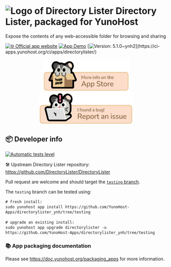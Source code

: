 <!--
N.B.: This README was automatically generated by <https://github.com/YunoHost/apps_tools/blob/main/readme_generator>
It shall NOT be edited by hand.
-->

<h1>
  <img src="https://raw.githubusercontent.com/YunoHost/apps/main/logos/directorylister.png" width="32px" alt="Logo of Directory Lister">
  Directory Lister, packaged for YunoHost
</h1>

Expose the contents of any web-accessible folder for browsing and sharing

[![🌐 Official app website](https://img.shields.io/badge/Official_app_website-darkgreen?style=for-the-badge)](https://www.directorylister.com/)
[![App Demo](https://img.shields.io/badge/App_Demo-blue?style=for-the-badge)](https://demo.directorylister.com/)
[![Version: 5.1.0~ynh2](https://img.shields.io/badge/Version-5.1.0~ynh2-rgba(0,150,0,1)?style=for-the-badge)](https://ci-apps.yunohost.org/ci/apps/directorylister/)

<div align="center">
<a href="https://apps.yunohost.org/app/directorylister"><img height="100px" src="https://github.com/YunoHost/yunohost-artwork/raw/refs/heads/main/badges/neopossum-badges/badge_more_info_on_the_appstore.svg"/></a>
<a href="https://github.com/YunoHost-Apps/directorylister_ynh/issues"><img height="100px" src="https://github.com/YunoHost/yunohost-artwork/raw/refs/heads/main/badges/neopossum-badges/badge_report_an_issue.svg"/></a>
</div>

## 📦 Developer info

[![Automatic tests level](https://apps.yunohost.org/badge/cilevel/directorylister)](https://ci-apps.yunohost.org/ci/apps/directorylister/)

🛠️ Upstream Directory Lister repository: <https://github.com/DirectoryLister/DirectoryLister>

Pull request are welcome and should target the [`testing` branch](https://github.com/YunoHost-Apps/directorylister_ynh/tree/testing).

The `testing` branch can be tested using:
```
# fresh install:
sudo yunohost app install https://github.com/YunoHost-Apps/directorylister_ynh/tree/testing

# upgrade an existing install:
sudo yunohost app upgrade directorylister -u https://github.com/YunoHost-Apps/directorylister_ynh/tree/testing
```

### 📚 App packaging documentation

Please see <https://doc.yunohost.org/packaging_apps> for more information.